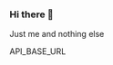 ### Hi there 👋

Just me and nothing else


<!--START_SECTION:waka-->
API_BASE_URL
<!--END_SECTION:waka-->
